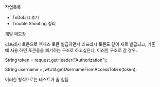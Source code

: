 
작업목록

- ToDoList 추가
- Trouble Shooting 정리

개발 메모장

리프레시 토큰으로 엑세스 토큰 발급하면서 리프레시 토큰도 같이 새로 발급되고,
 기존에 사용 하던 토큰들을 폐기하는 구조로 하고싶은데, 이러한 구조로 갈 경우.

String token = request.getHeader("Authorization");

String username = jwtUtil.getUsernameFromAccessToken(token);

이러한 형식으로는 테스트가 좀 힘듬
